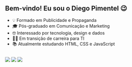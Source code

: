 ## Bem-vindo! Eu sou o Diego Pimentel 😉

- 💡 Formado em Publicidade e Propaganda
- 🎓 Pós-graduado em Comunicação e Marketing
- 🤓 Interessado por tecnologia, design e dados
- 👨‍💻 Em transição de carreira para TI
- 📚 Atualmente estudando HTML, CSS e JavaScript

##

<div>
  <a href="https://www.instagram.com/di_pimentel/">
    <img src="https://img.shields.io/badge/@di__pimentel-E4405F?style=for-the-badge&logo=instagram&logoColor=white" target="_blank" /></a>
  <a href="https://discordapp.com/users/di.pimentel#9711">
    <img src="https://img.shields.io/badge/di.pimentel%239711-7289DA?style=for-the-badge&logo=discord&logoColor=white" target="_blank" /></a>
  <a href="https://www.linkedin.com/in/dipimentel/">
    <img src="https://img.shields.io/badge/Diego_Pimentel-0077B5?style=for-the-badge&logo=linkedin&logoColor=white" target="_blank" /></a>
</div>
